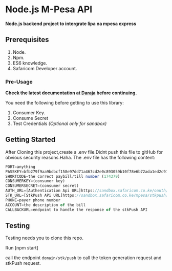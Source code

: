 # Node.js M-Pesa API
**Node.js backend project to intergrate lipa na mpesa express**

## Prerequisites
1. Node.
2. Npm.
3. ES6 knowledge.
4. Safaricom Developer account.

### Pre-Usage

**Check the latest documentation at [Daraja](https://developer.safaricom.co.ke/home) before continuing.**

You need the following before getting to use this library:
1. Consumer Key.
2. Consume Secret
3. Test Credentials *(Optional only for sandbox)*

## Getting Started
After Cloning this project,create a .env file.Didnt push this file to gitHub for obvious security reasons.Haha.
The .env file has the following content: 

````js
PORT=anything
PASSKEY=bfb279f9aa9bdbcf158e97dd71a467cd2e0c893059b10f78e6b72ada1ed2c919
SHORTCODE=the correct paybill/till number (174379)
CONSUMERKEY=(consumer key)
CONSUMERSECRET=(consumer secret)
AUTH_URL=[Authentication Api URL]https://sandbox.safaricom.co.ke/oauth/v1/generate?grant_type=client_credentials
STK_URL=[StkPush APi URL]https://sandbox.safaricom.co.ke/mpesa/stkpush/v1/processrequest
PHONE=payer phone number
ACCOUNT=the description of the bill 
CALLBACKURL=endpoint to handle the response of the stkPush API
````
## Testing
Testing needs you to clone this repo.

Run [npm start]

call the endpoint `domain/stk/push` to call the token generation request and stkPush request.

